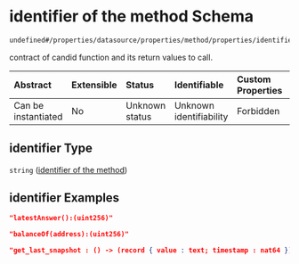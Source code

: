 # identifier of the method Schema

```txt
undefined#/properties/datasource/properties/method/properties/identifier
```

contract of candid function and its return values to call.

| Abstract            | Extensible | Status         | Identifiable            | Custom Properties | Additional Properties | Access Restrictions | Defined In                                                                         |
| :------------------ | :--------- | :------------- | :---------------------- | :---------------- | :-------------------- | :------------------ | :--------------------------------------------------------------------------------- |
| Can be instantiated | No         | Unknown status | Unknown identifiability | Forbidden         | Allowed               | none                | [snapshot\_indexer.json\*](../../out/snapshot_indexer.json "open original schema") |

## identifier Type

`string` ([identifier of the method](snapshot_indexer-properties-datasource-properties-method-properties-identifier-of-the-method.md))

## identifier Examples

```json
"latestAnswer():(uint256)"
```

```json
"balanceOf(address):(uint256)"
```

```json
"get_last_snapshot : () -> (record { value : text; timestamp : nat64 })"
```
